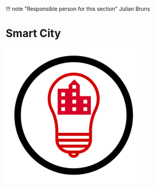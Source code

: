 !!! note "Responsible person for this section"
    Julian Bruns

# Smart City

![Smart City Scenario Icon](img/scen-smartcity.svg)
